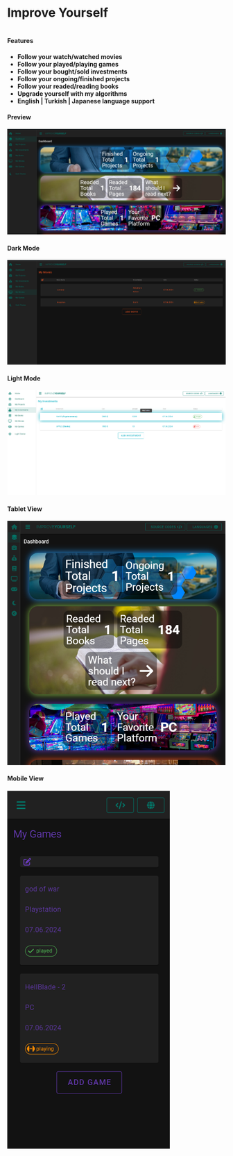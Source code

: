 <h1>Improve Yourself<h1>

<!-- ------------------ -->

<h4>Features<h4> 

- Follow your watch/watched movies
- Follow your played/playing games
- Follow your bought/sold investments
- Follow your ongoing/finished projects
- Follow your readed/reading books
- Upgrade yourself with my algorithms
- English | Turkish | Japanese language support

<!-- ------------------ -->

<h4>Preview<h4> 
<img src="src/assets/preview-img/general-view.png" />

<h4>Dark Mode<h4> 
<img src="src/assets/preview-img/dark-mode.png" />

<h4>Light Mode<h4> 
<img src="src/assets/preview-img/light-mode.png" />

<h4>Tablet View<h4> 
<img src="src/assets/preview-img/tablet-view.png" />

<h4>Mobile View<h4> 
<img src="src/assets/preview-img/mobile-view.png" />



